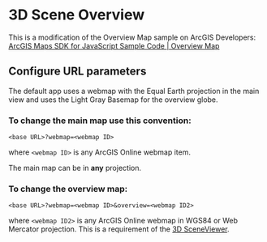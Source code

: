 # 3D Scene Overview

This is a modification of the Overview Map sample on ArcGIS Developers: [ArcGIS Maps SDK for JavaScript
Sample Code | Overview Map](https://developers.arcgis.com/javascript/latest/sample-code/overview-map/)

## Configure URL parameters

The default app uses a webmap with the Equal Earth projection in the main view and uses the Light Gray Basemap for the overview globe.

### To change the main map use this convention:

``<base URL>?webmap=<webmap ID>`` 

where ``<webmap ID>`` is any ArcGIS Online webmap item.

The main map can be in **any** projection.

### To change the overview map:

``<base URL>?webmap=<webmap ID>&overview=<webmap ID2>``

where ``<webmap ID2>`` is any ArcGIS Online webmap in WGS84 or Web Mercator projection. This is a requirement of the [3D SceneViewer](https://developers.arcgis.com/javascript/latest/api-reference/esri-views-SceneView.html#spatialReference).
